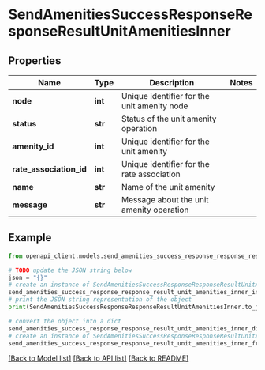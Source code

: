 # SendAmenitiesSuccessResponseResponseResultUnitAmenitiesInner


## Properties

Name | Type | Description | Notes
------------ | ------------- | ------------- | -------------
**node** | **int** | Unique identifier for the unit amenity node | 
**status** | **str** | Status of the unit amenity operation | 
**amenity_id** | **int** | Unique identifier for the unit amenity | 
**rate_association_id** | **int** | Unique identifier for the rate association | 
**name** | **str** | Name of the unit amenity | 
**message** | **str** | Message about the unit amenity operation | 

## Example

```python
from openapi_client.models.send_amenities_success_response_response_result_unit_amenities_inner import SendAmenitiesSuccessResponseResponseResultUnitAmenitiesInner

# TODO update the JSON string below
json = "{}"
# create an instance of SendAmenitiesSuccessResponseResponseResultUnitAmenitiesInner from a JSON string
send_amenities_success_response_response_result_unit_amenities_inner_instance = SendAmenitiesSuccessResponseResponseResultUnitAmenitiesInner.from_json(json)
# print the JSON string representation of the object
print(SendAmenitiesSuccessResponseResponseResultUnitAmenitiesInner.to_json())

# convert the object into a dict
send_amenities_success_response_response_result_unit_amenities_inner_dict = send_amenities_success_response_response_result_unit_amenities_inner_instance.to_dict()
# create an instance of SendAmenitiesSuccessResponseResponseResultUnitAmenitiesInner from a dict
send_amenities_success_response_response_result_unit_amenities_inner_from_dict = SendAmenitiesSuccessResponseResponseResultUnitAmenitiesInner.from_dict(send_amenities_success_response_response_result_unit_amenities_inner_dict)
```
[[Back to Model list]](../README.md#documentation-for-models) [[Back to API list]](../README.md#documentation-for-api-endpoints) [[Back to README]](../README.md)


